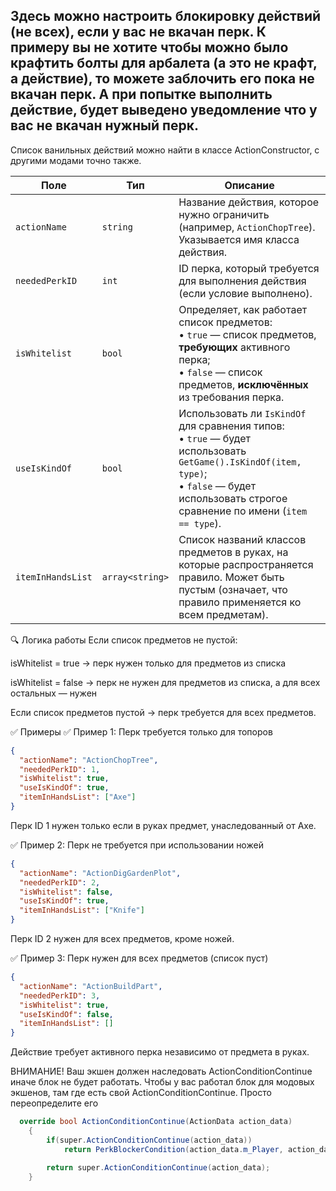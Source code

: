 ## Здесь можно настроить блокировку действий (не всех), если у вас не вкачан перк. К примеру вы не хотите чтобы можно было крафтить болты для арбалета (а это не крафт, а действие), то можете заблочить его пока не вкачан перк. А при попытке выполнить действие, будет выведено уведомление что у вас не вкачан нужный перк.


Список ванильных действий можно найти в классе ActionConstructor, с другими модами точно также. 

| Поле              | Тип             | Описание                                                                                                                                                                                          |
| ----------------- | --------------- | ------------------------------------------------------------------------------------------------------------------------------------------------------------------------------------------------- |
| `actionName`      | `string`        | Название действия, которое нужно ограничить (например, `ActionChopTree`). Указывается имя класса действия.                                                                                        |
| `neededPerkID`    | `int`           | ID перка, который требуется для выполнения действия (если условие выполнено).                                                                                                                     |
| `isWhitelist`     | `bool`          | Определяет, как работает список предметов:<br>• `true` — список предметов, **требующих** активного перка;<br>• `false` — список предметов, **исключённых** из требования перка.                   |
| `useIsKindOf`     | `bool`          | Использовать ли `IsKindOf` для сравнения типов:<br>• `true` — будет использовать `GetGame().IsKindOf(item, type)`;<br>• `false` — будет использовать строгое сравнение по имени (`item == type`). |
| `itemInHandsList` | `array<string>` | Список названий классов предметов в руках, на которые распространяется правило. Может быть пустым (означает, что правило применяется ко всем предметам).                                          |

🔍 Логика работы
Если список предметов не пустой:

isWhitelist = true → перк нужен только для предметов из списка

isWhitelist = false → перк не нужен для предметов из списка, а для всех остальных — нужен

Если список предметов пустой → перк требуется для всех предметов.

✅ Примеры
✅ Пример 1: Перк требуется только для топоров
```json
{
  "actionName": "ActionChopTree",
  "neededPerkID": 1,
  "isWhitelist": true,
  "useIsKindOf": true,
  "itemInHandsList": ["Axe"]
}
```
Перк ID 1 нужен только если в руках предмет, унаследованный от Axe.

✅ Пример 2: Перк не требуется при использовании ножей
```json
{
  "actionName": "ActionDigGardenPlot",
  "neededPerkID": 2,
  "isWhitelist": false,
  "useIsKindOf": true,
  "itemInHandsList": ["Knife"]
}
```
Перк ID 2 нужен для всех предметов, кроме ножей.

✅ Пример 3: Перк нужен для всех предметов (список пуст)
```json
{
  "actionName": "ActionBuildPart",
  "neededPerkID": 3,
  "isWhitelist": true,
  "useIsKindOf": false,
  "itemInHandsList": []
}
```
Действие требует активного перка независимо от предмета в руках.

ВНИМАНИЕ! Ваш экшен должен наследовать ActionConditionContinue иначе блок не будет работать. Чтобы у вас работал блок для модовых экшенов, там где есть свой ActionConditionContinue. Просто переопределите его

```C#
  override bool ActionConditionContinue(ActionData action_data)
	{
		if(super.ActionConditionContinue(action_data))
			return PerkBlockerCondition(action_data.m_Player, action_data.m_Target, action_data.m_MainItem);

		return super.ActionConditionContinue(action_data);
	}
```
